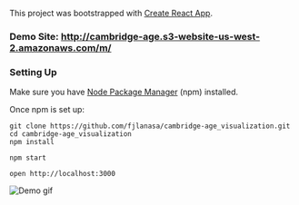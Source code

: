 This project was bootstrapped with [Create React App](https://github.com/facebookincubator/create-react-app).

### Demo Site: http://cambridge-age.s3-website-us-west-2.amazonaws.com/m/

### Setting Up

Make sure you have [Node Package Manager](https://www.npmjs.com/) (npm) installed.

Once npm is set up:

```
git clone https://github.com/fjlanasa/cambridge-age_visualization.git
cd cambridge-age_visualization
npm install

npm start

open http://localhost:3000
```
![Demo gif](https://cl.ly/1w1k3x3J263O/Screen%20Recording%202017-07-24%20at%2009.05%20PM.gif)
